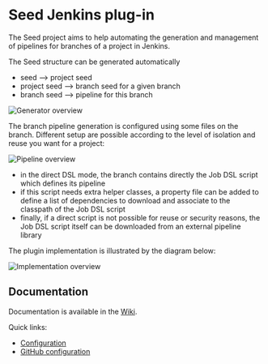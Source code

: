 Seed Jenkins plug-in
====================

The Seed project aims to help automating the generation and management of pipelines
for branches of a project in Jenkins.

The Seed structure can be generated automatically

* seed --> project seed
* project seed --> branch seed for a given branch
* branch seed --> pipeline for this branch

![Generator overview](https://raw.githubusercontent.com/wiki/jenkinsci/seed-plugin/Overview_Generator.png)

The branch pipeline generation is configured using some files on the branch. Different setup are possible according to the level of isolation and reuse you want for a project:

![Pipeline overview](https://raw.githubusercontent.com/wiki/jenkinsci/seed-plugin/Overview_Pipeline.png)

* in the direct DSL mode, the branch contains directly the Job DSL script which defines its pipeline
* if this script needs extra helper classes, a property file can be added to define a list of dependencies to download and associate to the classpath of the Job DSL script
* finally, if a direct script is not possible for reuse or security reasons, the Job DSL script itself can be downloaded from an external pipeline library

The plugin implementation is illustrated by the diagram below:

![Implementation overview](https://raw.githubusercontent.com/wiki/jenkinsci/seed-plugin/Implementation_Overview.png)

## Documentation

Documentation is available in the [Wiki](https://github.com/jenkinsci/seed-plugin/wiki).

Quick links:

* [Configuration](https://github.com/jenkinsci/seed-plugin/wiki/Configuration)
* [GitHub configuration](https://github.com/jenkinsci/seed-plugin/wiki/GitHub)
